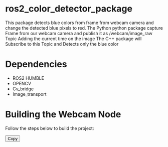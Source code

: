 # ros2_color_detector_package
This package detects blue colors from frame from webcam camera and change the detected blue pixels to red. 
The Python python package capture Frame from our webcam camera and publish it as /webcam/image_raw Topic  Adding the current time on the image 
The C++ package will Subscribe to this Topic and Detects only the blue color 

# Dependencies
  * ROS2 HUMBLE
  * OPENCV
  * Cv_bridge
  * Image_transport

# Building the Webcam Node
  Follow the steps below to build the project:

<button class="btn" data-clipboard-target="#code-snippet">Copy</button>

<script>
var clipboard = new ClipboardJS('.btn');

clipboard.on('success', function(e) {
    e.clearSelection();
});
</script>


